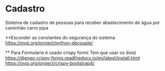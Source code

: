 # Cadastro
Sistema de cadastro de pessoas para receber abastecimento de água por caminhão carro pipa

**Esconder as constantes do segurança do sistema
https://pypi.org/project/python-decouple/

** Para Formulario é usado crispy form( Tem que usar os dois)
https://django-crispy-forms.readthedocs.io/en/latest/install.html
https://pypi.org/project/crispy-bootstrap4/